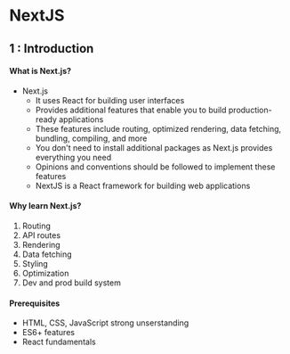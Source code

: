 # NextJS

## 1 : Introduction

#### What is Next.js?
- Next.js
  - It uses React for building user interfaces
  - Provides additional features that enable you to build production-ready applications
  - These features include routing, optimized rendering, data fetching, bundling, compiling, and more
  - You don't need to install additional packages as Next.js provides everything you need
  - Opinions and conventions should be followed to implement these features
  - NextJS is a React framework for building web applications

#### Why learn Next.js?
1. Routing
2. API routes
3. Rendering
4. Data fetching
5. Styling
6. Optimization
7. Dev and prod build system

#### Prerequisites
- HTML, CSS, JavaScript strong unserstanding
- ES6+ features
- React fundamentals